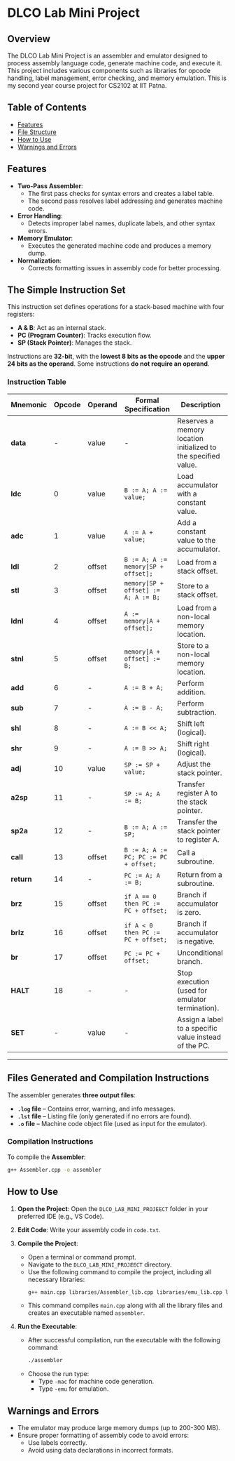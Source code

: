 # DLCO Lab Mini Project

## Overview
The DLCO Lab Mini Project is an assembler and emulator designed to process assembly language code, generate machine code, and execute it. This project includes various components such as libraries for opcode handling, label management, error checking, and memory emulation. This is my second year course project for CS2102 at IIT Patna. 

## Table of Contents
- [Features](#features)
- [File Structure](#file-structure)
- [How to Use](#how-to-use)
- [Warnings and Errors](#warnings-and-errors)

## Features
- **Two-Pass Assembler**: 
  - The first pass checks for syntax errors and creates a label table.
  - The second pass resolves label addressing and generates machine code.
- **Error Handling**: 
  - Detects improper label names, duplicate labels, and other syntax errors.
- **Memory Emulator**: 
  - Executes the generated machine code and produces a memory dump.
- **Normalization**: 
  - Corrects formatting issues in assembly code for better processing.

## The Simple Instruction Set

This instruction set defines operations for a stack-based machine with four registers:
- **A & B**: Act as an internal stack.
- **PC (Program Counter)**: Tracks execution flow.
- **SP (Stack Pointer)**: Manages the stack.

Instructions are **32-bit**, with the **lowest 8 bits as the opcode** and the **upper 24 bits as the operand**. Some instructions **do not require an operand**.

### Instruction Table

| Mnemonic  | Opcode | Operand  | Formal Specification                          | Description                                                               |
|-----------|--------|----------|-----------------------------------------------|--------------                                                             |
| **data**  | -      | value    | -                                             | Reserves a memory location initialized to the specified value.            |                                                  
| **ldc**   | 0      | value    | `B := A; A := value;`                         | Load accumulator with a constant value.                                   |                           
| **adc**   | 1      | value    | `A := A + value;`                             | Add a constant value to the accumulator.                                  |                            
| **ldl**   | 2      | offset   | `B := A; A := memory[SP + offset];`           | Load from a stack offset.                                                 |             
| **stl**   | 3      | offset   | `memory[SP + offset] := A; A := B;`           | Store to a stack offset.                                                  |            
| **ldnl**  | 4      | offset   | `A := memory[A + offset];`                    | Load from a non-local memory location.                                    |                          
| **stnl**  | 5      | offset   | `memory[A + offset] := B;`                    | Store to a non-local memory location.                                     |                         
| **add**   | 6      | -        | `A := B + A;`                                 | Perform addition.                                                         |     
| **sub**   | 7      | -        | `A := B - A;`                                 | Perform subtraction.                                                      |        
| **shl**   | 8      | -        | `A := B << A;`                                | Shift left (logical).                                                     |         
| **shr**   | 9      | -        | `A := B >> A;`                                | Shift right (logical).                                                    |          
| **adj**   | 10     | value    | `SP := SP + value;`                           | Adjust the stack pointer.                                                 |             
| **a2sp**  | 11     | -        | `SP := A; A := B;`                            | Transfer register A to the stack pointer.                                 |                             
| **sp2a**  | 12     | -        | `B := A; A := SP;`                            | Transfer the stack pointer to register A.                                 |                             
| **call**  | 13     | offset   | `B := A; A := PC; PC := PC + offset;`         | Call a subroutine.                                                        |      
| **return**| 14     | -        | `PC := A; A := B;`                            | Return from a subroutine.                                                 |             
| **brz**   | 15     | offset   | `if A == 0 then PC := PC + offset;`           | Branch if accumulator is zero.                                            |                  
| **brlz**  | 16     | offset   | `if A < 0 then PC := PC + offset;`            | Branch if accumulator is negative.                                        |                      
| **br**    | 17     | offset   | `PC := PC + offset;`                          | Unconditional branch.                                                     |         
| **HALT**  | 18     | -        | -                                             | Stop execution (used for emulator termination).                           |                                   
| **SET**   | -      | value    | -                                             | Assign a label to a specific value instead of the PC.                     |                                         
-------------------------------------------------------------------------------------------------------------------------------------------------------------

## Files Generated and Compilation Instructions

The assembler generates **three output files**:

- **`.log` file** – Contains error, warning, and info messages.
- **`.lst` file** – Listing file (only generated if no errors are found).
- **`.o` file** – Machine code object file (used as input for the emulator).

### Compilation Instructions

To compile the **Assembler**:
```sh
g++ Assembler.cpp -o assembler
```


## How to Use
1. **Open the Project**: Open the `DLCO_LAB_MINI_PROJEECT` folder in your preferred IDE (e.g., VS Code).
2. **Edit Code**: Write your assembly code in `code.txt`.

3. **Compile the Project**:
   - Open a terminal or command prompt.
   - Navigate to the `DLCO_LAB_MINI_PROJEECT` directory.
   - Use the following command to compile the project, including all necessary libraries:
     ```bash
     g++ main.cpp libraries/Assembler_lib.cpp libraries/emu_lib.cpp libraries/error_library.cpp libraries/lable_lib.cpp libraries/opcode_lib.cpp libraries/reading_lib.cpp libraries/support_lib.cpp -o assembler
     ```
   - This command compiles `main.cpp` along with all the library files and creates an executable named `assembler`.
4. **Run the Executable**:
   - After successful compilation, run the executable with the following command:
     ```bash
     ./assembler
     ```
   - Choose the run type:
     - Type `-mac` for machine code generation.
     - Type `-emu` for emulation.

## Warnings and Errors
- The emulator may produce large memory dumps (up to 200-300 MB).
- Ensure proper formatting of assembly code to avoid errors:
  - Use labels correctly.
  - Avoid using data declarations in incorrect formats.


